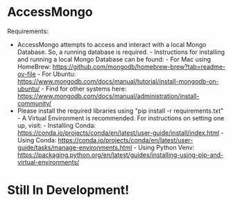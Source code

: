 # AccessMongo

Requirements:
- AccessMongo attempts to access and interact with a local Mongo Database. So, a running database is required.
      - Instructions for installing and running a local Mongo Database can be found:
              - For Mac using HomeBrew: https://github.com/mongodb/homebrew-brew?tab=readme-ov-file
              - For Ubuntu: https://www.mongodb.com/docs/manual/tutorial/install-mongodb-on-ubuntu/
              - Find for other systems here: https://www.mongodb.com/docs/manual/administration/install-community/
- Please install the required libraries using "pip install -r requirements.txt"
      - A Virtual Environment is recommended. For instructions on setting one up, visit:
              - Installing Conda: https://conda.io/projects/conda/en/latest/user-guide/install/index.html
                    - Using Conda: https://conda.io/projects/conda/en/latest/user-guide/tasks/manage-environments.html
              - Using Python Venv: https://packaging.python.org/en/latest/guides/installing-using-pip-and-virtual-environments/

# Still In Development!
